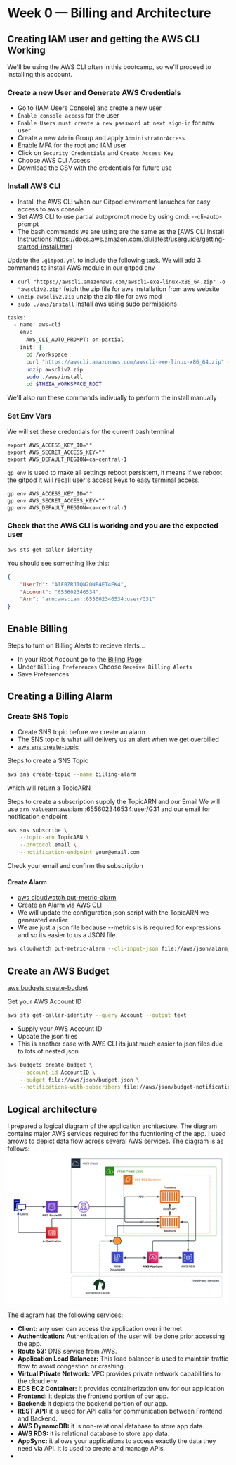 # Week 0 — Billing and Architecture
## Creating IAM user and getting the AWS CLI Working

We'll be using the AWS CLI often in this bootcamp,
so we'll proceed to installing this account.


### Create a new User and Generate AWS Credentials

- Go to (IAM Users Console] and create a new user
- `Enable console access` for the user
- `Enable Users must create a new password at next sign-in` for new user
- Create a new `Admin` Group and apply `AdministratorAccess`
- Enable MFA for the root and IAM user
- Click on `Security Credentials` and `Create Access Key`
- Choose AWS CLI Access
- Download the CSV with the credentials for future use

### Install AWS CLI

- Install the AWS CLI when our Gitpod enviroment lanuches for easy access to aws console
- Set AWS CLI to use partial autoprompt mode by using cmd: --cli-auto-prompt
- The bash commands we are using are the same as the [AWS CLI Install Instructions]https://docs.aws.amazon.com/cli/latest/userguide/getting-started-install.html


Update the `.gitpod.yml` to include the following task. We will add 3 commands to install AWS module in our gitpod env
- `curl "https://awscli.amazonaws.com/awscli-exe-linux-x86_64.zip" -o "awscliv2.zip"` fetch the zip file for aws installation from aws website
- `unzip awscliv2.zip` unzip the zip file for aws mod
- `sudo ./aws/install`  install aws using sudo permissions

```sh
tasks:
  - name: aws-cli
    env:
      AWS_CLI_AUTO_PROMPT: on-partial
    init: |
      cd /workspace
      curl "https://awscli.amazonaws.com/awscli-exe-linux-x86_64.zip" -o "awscliv2.zip"
      unzip awscliv2.zip
      sudo ./aws/install
      cd $THEIA_WORKSPACE_ROOT
```

We'll also run these commands indivually to perform the install manually


### Set Env Vars

We will set these credentials for the current bash terminal
```
export AWS_ACCESS_KEY_ID=""
export AWS_SECRET_ACCESS_KEY=""
export AWS_DEFAULT_REGION=ca-central-1
```

`gp env` is used to make all settings reboot persistent, it means if we reboot the gitpod it will recall user's access keys to easy terminal access.
```
gp env AWS_ACCESS_KEY_ID=""
gp env AWS_SECRET_ACCESS_KEY=""
gp env AWS_DEFAULT_REGION=ca-central-1
```

### Check that the AWS CLI is working and you are the expected user

```sh
aws sts get-caller-identity
```

You should see something like this:
```json
{
    "UserId": "AIFBZRJIQN2ONP4ET4EK4",
    "Account": "655602346534",
    "Arn": "arn:aws:iam::655602346534:user/G31"
}
```

## Enable Billing 

Steps to turn on Billing Alerts to recieve alerts...


- In your Root Account go to the [Billing Page](https://console.aws.amazon.com/billing/)
- Under `Billing Preferences` Choose `Receive Billing Alerts`
- Save Preferences


## Creating a Billing Alarm

### Create SNS Topic

- Create SNS topic before we create an alarm.
- The SNS topic is what will delivery us an alert when we get overbilled
- [aws sns create-topic](https://docs.aws.amazon.com/cli/latest/reference/sns/create-topic.html)

Steps to create a SNS Topic
```sh
aws sns create-topic --name billing-alarm
```
which will return a TopicARN

Steps to create a subscription supply the TopicARN and our Email
We will use `arn value`arn:aws:iam::655602346534:user/G31 and our email for notification endpoint
```sh
aws sns subscribe \
    --topic-arn TopicARN \
    --protocol email \
    --notification-endpoint your@email.com
```

Check your email and confirm the subscription

#### Create Alarm

- [aws cloudwatch put-metric-alarm](https://docs.aws.amazon.com/cli/latest/reference/cloudwatch/put-metric-alarm.html)
- [Create an Alarm via AWS CLI](https://aws.amazon.com/premiumsupport/knowledge-center/cloudwatch-estimatedcharges-alarm/)
- We will update the configuration json script with the TopicARN we generated earlier
- We are just a json file because --metrics is is required for expressions and so its easier to us a JSON file.

```sh
aws cloudwatch put-metric-alarm --cli-input-json file://aws/json/alarm_config.json
```

## Create an AWS Budget

[aws budgets create-budget](https://docs.aws.amazon.com/cli/latest/reference/budgets/create-budget.html)

Get your AWS Account ID
```sh
aws sts get-caller-identity --query Account --output text
```

- Supply your AWS Account ID
- Update the json files
- This is another case with AWS CLI its just much easier to json files due to lots of nested json

```sh
aws budgets create-budget \
    --account-id AccountID \
    --budget file://aws/json/budget.json \
    --notifications-with-subscribers file://aws/json/budget-notifications-with-subscribers.json
```

## Logical architecture 

I prepared a logical diagram of the application architecture. The diagram contains major AWS services required for the fucntioning of the app.
I used arrows to depict data flow across several AWS services. The diagram is as follows:
![alt text](https://github.com/Gul31/aws-bootcamp-cruddur-2023/blob/main/_docs/assets/Cruddur-Logical%20Diagram.png)

The diagram has the following services:
- **Client:** any user can access the application over internet
- **Authentication:** Authentication of the user will be done prior accessing the app.
- **Route 53:** DNS service from AWS. 
- **Application Load Balancer:** This load balancer is used to maintain traffic flow to avoid congestion or crashing.
- **Virtual Private Network:** VPC provides private network capabilities to the cloud env.
- **ECS EC2 Container:** it provides containerization env for our application
- **Frontend:** it depicts the frontend portion of our app.
- **Backend:** it depicts the backend portion of our app.
- **REST API:** it is used for API calls for communication between Frontend and Backend.
- **AWS DynamoDB:** it is non-relational database to store app data.
- **AWS RDS:** it is relational database to store app data.
- **AppSync:** it allows your applications to access exactly the data they need via API. it is used to create and manage APIs.
- 
